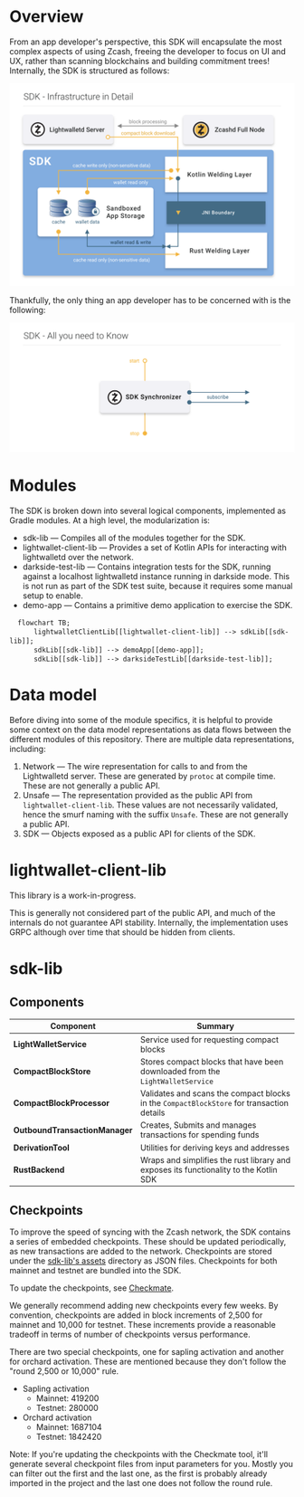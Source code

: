 # Overview
From an app developer's perspective, this SDK will encapsulate the most complex aspects of using Zcash, freeing the developer to focus on UI and UX, rather than scanning blockchains and building commitment trees! Internally, the SDK is structured as follows:

![SDK Diagram](assets/sdk_diagram_final.png?raw=true "SDK Diagram")

Thankfully, the only thing an app developer has to be concerned with is the following:

![SDK Diagram Developer Perspective](assets/sdk_dev_pov_final.png?raw=true "SDK Diagram Dev PoV")

# Modules
The SDK is broken down into several logical components, implemented as Gradle modules.  At a high level, the modularization is:

 * sdk-lib — Compiles all of the modules together for the SDK.
 * lightwallet-client-lib — Provides a set of Kotlin APIs for interacting with lightwalletd over the network.
 * darkside-test-lib — Contains integration tests for the SDK, running against a localhost lightwalletd instance running in darkside mode.  This is not run as part of the SDK test suite, because it requires some manual setup to enable.
 * demo-app — Contains a primitive demo application to exercise the SDK.

```mermaid
  flowchart TB;
      lightwalletClientLib[[lightwallet-client-lib]] --> sdkLib[[sdk-lib]];
      sdkLib[[sdk-lib]] --> demoApp[[demo-app]];
      sdkLib[[sdk-lib]] --> darksideTestLib[[darkside-test-lib]];
```

# Data model
Before diving into some of the module specifics, it is helpful to provide some context on the data model representations as data flows between the different modules of this repository.  There are multiple data representations, including:

1. Network — The wire representation for calls to and from the Lightwalletd server.  These are generated by `protoc` at compile time.  These are not generally a public API.
2. Unsafe — The representation provided as the public API from `lightwallet-client-lib`.  These values are not necessarily validated, hence the smurf naming with the suffix `Unsafe`.  These are not generally a public API.
3. SDK — Objects exposed as a public API for clients of the SDK.

# lightwallet-client-lib
This library is a work-in-progress.

This is generally not considered part of the public API, and much of the internals do not guarantee API stability.  Internally, the implementation uses GRPC although over time that should be hidden from clients.

# sdk-lib

## Components

| Component                              | Summary                                                                                                                             |
| -------------------------------------- | ----------------------------------------------------------------------------------------------------------------------------------- |
| **LightWalletService**                 | Service used for requesting compact blocks                                                                                          |
| **CompactBlockStore**                  | Stores compact blocks that have been downloaded from the `LightWalletService`                                                       |
| **CompactBlockProcessor**              | Validates and scans the compact blocks in the `CompactBlockStore` for transaction details                                           |
| **OutboundTransactionManager**         | Creates, Submits and manages transactions for spending funds                                                                        |
| **DerivationTool**                     | Utilities for deriving keys and addresses                                                                                           |
| **RustBackend**                        | Wraps and simplifies the rust library and exposes its functionality to the Kotlin SDK                                               |

## Checkpoints
To improve the speed of syncing with the Zcash network, the SDK contains a series of embedded checkpoints.  These should be updated periodically, as new transactions are added to the network.  Checkpoints are stored under the [sdk-lib's assets](../sdk-lib/src/main/assets/co.electriccoin.zcash/checkpoint) directory as JSON files.  Checkpoints for both mainnet and testnet are bundled into the SDK.

To update the checkpoints, see [Checkmate](https://github.com/zcash-hackworks/checkmate).

We generally recommend adding new checkpoints every few weeks.  By convention, checkpoints are added in block 
increments of 2,500 for mainnet and 10,000 for testnet. These increments provide a reasonable tradeoff in terms of number of checkpoints versus performance.

There are two special checkpoints, one for sapling activation and another for orchard activation.  These are 
mentioned because they don't follow the "round 2,500 or 10,000" rule.
 * Sapling activation
     * Mainnet: 419200
     * Testnet: 280000
 * Orchard activation
     * Mainnet: 1687104
     * Testnet: 1842420

Note: If you're updating the checkpoints with the Checkmate tool, it'll generate several checkpoint files from input parameters for you. Mostly you can filter out the first and the last one, as the first is probably already imported in the project and the last one does not follow the round rule.
